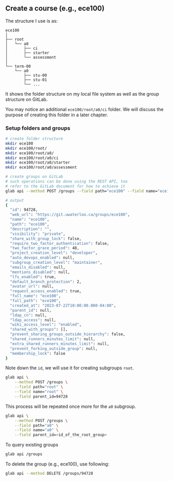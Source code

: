 ## Create a course (e.g., ece100)

The structure I use is as:

```
ece100
│
├── root
│   └── a0
│       ├── ci
│       ├── starter
│       └── assessment
│
└── term-00
    └── a0
        ├── stu-00
        ├── stu-01
        └── ...
```

It shows the folder structure on my local file system as well as the group
structure on GitLab.

You may notice an additional `ece100/root/a0/ci` folder. We will discuss the
purpose of creating this folder in a later chapter.

### Setup folders and groups

```bash
# create folder structure
mkdir ece100
mkdir ece100/root/
mkdir ece100/root/a0/
mkdir ece100/root/a0/ci
mkdir ece100/root/a0/starter
mkdir ece100/root/a0/assessment
```

```bash
# create groups on GitLab
# such operations can be done using the REST API, too
# refer to the GitLab document for how to achieve it
glab api --method POST /groups --field path="ece100" --field name="ece100"

# output
{
  "id": 94728,
  "web_url": "https://git.uwaterloo.ca/groups/ece100",
  "name": "ece100",
  "path": "ece100",
  "description": "",
  "visibility": "private",
  "share_with_group_lock": false,
  "require_two_factor_authentication": false,
  "two_factor_grace_period": 48,
  "project_creation_level": "developer",
  "auto_devops_enabled": null,
  "subgroup_creation_level": "maintainer",
  "emails_disabled": null,
  "mentions_disabled": null,
  "lfs_enabled": true,
  "default_branch_protection": 2,
  "avatar_url": null,
  "request_access_enabled": true,
  "full_name": "ece100",
  "full_path": "ece100",
  "created_at": "2023-07-22T10:00:00.000-04:00",
  "parent_id": null,
  "ldap_cn": null,
  "ldap_access": null,
  "wiki_access_level": "enabled",
  "shared_with_groups": [],
  "prevent_sharing_groups_outside_hierarchy": false,
  "shared_runners_minutes_limit": null,
  "extra_shared_runners_minutes_limit": null,
  "prevent_forking_outside_group": null,
  "membership_lock": false
}
```

Note down the `id`, we will use it for creating subgroups `root`.

```bash
glab api \
    --method POST /groups \
    --field path="root" \
    --field name="root" \
    --field parent_id=94728
```

This process will be repeated once more for the `a0` subgroup.

```bash
glab api \
    --method POST /groups \
    --field path="a0" \
    --field name="a0" \
    --field parent_id=<id_of_the_root_group>
```

To query existing groups

```bash
glab api /groups
```

To delete the group (e.g., ece100), use following:

```bash
glab api --method DELETE /groups/94728
```
